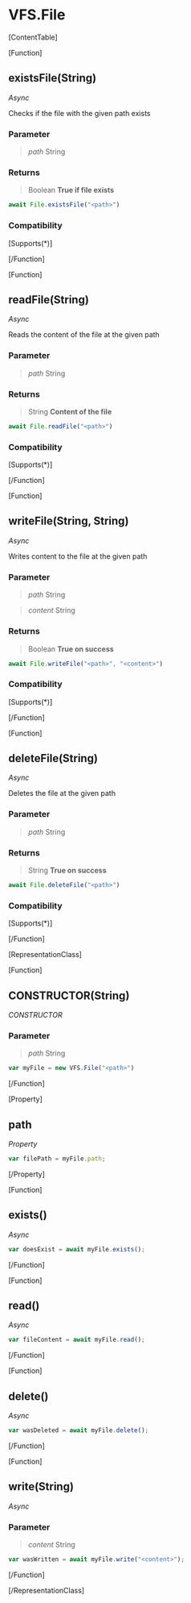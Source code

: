 # VFS.File

[ContentTable]

[Function]

## existsFile(String)

*Async*

Checks if the file with the given path exists

### Parameter
> *path* String


### Returns
> Boolean **True if file exists**

```js
await File.existsFile("<path>")
```

### Compatibility
[Supports(*)]

[/Function]


[Function]

## readFile(String)

*Async*

Reads the content of the file at the given path

### Parameter
> *path* String


### Returns
> String **Content of the file**

```js
await File.readFile("<path>")
```

### Compatibility
[Supports(*)]

[/Function]


[Function]

## writeFile(String, String)

*Async*

Writes content to the file at the given path

### Parameter
> *path* String

> *content* String

### Returns
> Boolean **True on success**

```js
await File.writeFile("<path>", "<content>")
```

### Compatibility
[Supports(*)]

[/Function]


[Function]

## deleteFile(String)

*Async*

Deletes the file at the given path

### Parameter
> *path* String

### Returns
> String **True on success**

```js
await File.deleteFile("<path>")
```

### Compatibility
[Supports(*)]

[/Function]

[RepresentationClass]

[Function]

## CONSTRUCTOR(String)

*CONSTRUCTOR*

### Parameter
> *path* String

```js
var myFile = new VFS.File("<path>")
```

[/Function]

[Property]

## path

*Property*

```js
var filePath = myFile.path;
```

[/Property]

[Function]

## exists()

*Async*

```js
var doesExist = await myFile.exists();
```

[/Function]


[Function]

## read()

*Async*

```js
var fileContent = await myFile.read();
```

[/Function]


[Function]

## delete()

*Async*

```js
var wasDeleted = await myFile.delete();
```

[/Function]


[Function]

## write(String)

*Async*

### Parameter
> *content* String

```js
var wasWritten = await myFile.write("<content>");
```

[/Function]


[/RepresentationClass]

